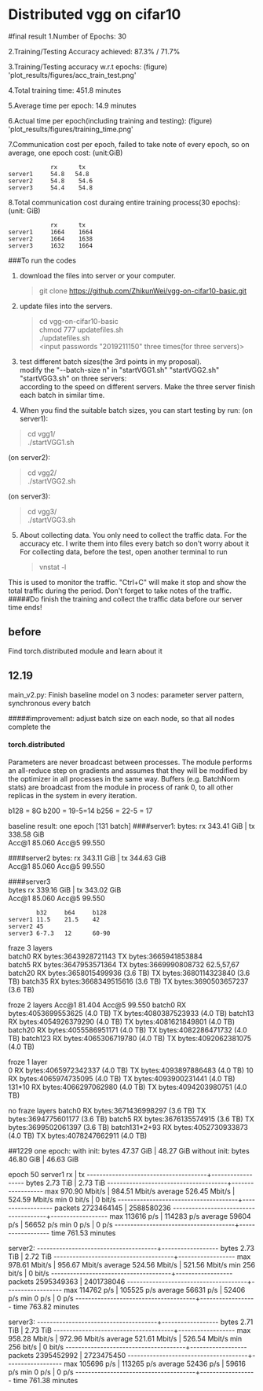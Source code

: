 # Distributed vgg on cifar10

#final result
1.Number of Epochs: 30

2.Training/Testing Accuracy achieved: 87.3% / 71.7%

3.Training/Testing accuracy w.r.t epochs: (figure) 'plot_results/figures/acc_train_test.png'

4.Total training time: 451.8 minutes

5.Average time per epoch: 14.9 minutes

6.Actual time per epoch(including training and testing): (figure) 'plot_results/figures/training_time.png'

7.Communication cost per epoch, failed to take note of every epoch, so on average, one epoch cost: (unit:GiB)

                rx      tx
    server1     54.8   54.8
    server2     54.8    54.6
    server3     54.4    54.8

8.Total communication cost duraing entire training process(30 epochs):(unit: GiB)

                rx      tx
    server1     1664    1664
    server2     1664    1638
    server3     1632    1664


###To run the codes
1. download the files into server or your computer.<br>
    >git  clone https://github.com/ZhikunWei/vgg-on-cifar10-basic.git
2. update files into the servers.<br>
    > cd vgg-on-cifar10-basic <br>
    chmod 777 updatefiles.sh <br>
    ./updatefiles.sh <br>
    <input passwords "2019211150" three times(for three servers)>

3. test different batch sizes(the 3rd points in my proposal).<br>
modify the "--batch-size n" in "startVGG1.sh" "startVGG2.sh" "startVGG3.sh" on three servers:<br>
according to the speed on different servers. Make the three server finish each batch in similar time.

4. When you find the suitable batch sizes, you can start testing by run:
(on server1):
>cd vgg1/ <br>
>./startVGG1.sh
    
(on server2):
>cd vgg2/ <br>
>./startVGG2.sh

(on server3):
>cd vgg3/ <br>
>./startVGG3.sh

5. About collecting data. You only need to collect the traffic data. 
For the accuracy etc. I write them into files every batch so don't worry about it
<br>For collecting data, before the test, open another terminal to run
    >vnstat -l
        
This is used to monitor the traffic. "Ctrl+C" will make it stop and show the total traffic during the period. 
Don't forget to take notes of the traffic.<br>
#####Do finish the training and collect the traffic data before our server time ends!


## before
Find torch.distributed module and learn about it

## 12.19
main_v2.py: 
Finish baseline model on 3 nodes: parameter server pattern, synchronous every batch

#####improvement:
adjust batch size on each node, so that all nodes complete the 
#### torch.distributed
Parameters are never broadcast between processes. The module performs
        an all-reduce step on gradients and assumes that they will be modified
        by the optimizer in all processes in the same way. Buffers
        (e.g. BatchNorm stats) are broadcast from the module in process of rank
        0, to all other replicas in the system in every iteration.

b128 = 8G
b200 = 19-5=14
b256 = 22-5 = 17

baseline result: one epoch [131 batch]
####server1:
bytes: rx 343.41 GiB  | tx 338.58 GiB <br>
Acc@1 85.060 Acc@5 99.550

####server2
bytes: rx 343.11 GiB | tx 344.63 GiB <br>
Acc@1 85.060 Acc@5 99.550

####server3  
bytes rx 339.16 GiB  | tx 343.02 GiB <br>
Acc@1  85.060 Acc@5 99.550

            b32     b64     b128
    server1 11.5    21.5    42
    server2 45    
    server3 6-7.3   12      60-90
    
fraze 3 layers  
batch0  RX bytes:3643928721143  TX bytes:3665941853884  
batch5  RX bytes:3647953571364  TX bytes:3669990808732  62.5,57,67
batch20 RX bytes:3658015499936 (3.6 TB)  TX bytes:3680114323840 (3.6 TB)
batch35 RX bytes:3668349515616 (3.6 TB)  TX bytes:3690503657237 (3.6 TB)

froze 2 layers   Acc@1 81.404 Acc@5 99.550
batch0  RX bytes:4053699553625 (4.0 TB)  TX bytes:4080387523933 (4.0 TB)
batch13 RX bytes:4054926379290 (4.0 TB)  TX bytes:4081621849801 (4.0 TB)
batch20 RX bytes:4055586951171 (4.0 TB)  TX bytes:4082286471732 (4.0 TB)
batch123 RX bytes:4065306719780 (4.0 TB)  TX bytes:4092062381075 (4.0 TB)

froze 1 layer  
0  RX bytes:4065972342337 (4.0 TB)  TX bytes:4093897886483 (4.0 TB)
10 RX bytes:4065974735095 (4.0 TB)  TX bytes:4093900231441 (4.0 TB)
131*10 RX bytes:4066297062980 (4.0 TB)  TX bytes:4094203980751 (4.0 TB)

no fraze layers
batch0  RX bytes:3671436998297 (3.6 TB)  TX bytes:3694775601177 (3.6 TB)
batch5  RX bytes:3676135574915 (3.6 TB)  TX bytes:3699502061397 (3.6 TB)
batch131*2+93 RX bytes:4052730933873 (4.0 TB)  TX bytes:4078247662911 (4.0 TB)

  
##1229
one epoch:
 with init: bytes     47.37 GiB  |       48.27 GiB
 without init: bytes      46.80 GiB  |       46.63 GiB
 
epoch 50
server1
                          rx         |       tx
--------------------------------------+------------------
  bytes                     2.73 TiB  |        2.73 TiB
--------------------------------------+------------------
          max          970.90 Mbit/s  |   984.51 Mbit/s
      average          526.45 Mbit/s  |   524.59 Mbit/s
          min                0 bit/s  |         0 bit/s
--------------------------------------+------------------
  packets                 2723464145  |      2588580236
--------------------------------------+------------------
          max             113616 p/s  |      114283 p/s
      average              59604 p/s  |       56652 p/s
          min                  0 p/s  |           0 p/s
--------------------------------------+------------------
  time                761.53 minutes

server2:
--------------------------------------+------------------
  bytes                     2.73 TiB  |        2.72 TiB
--------------------------------------+------------------
          max          978.61 Mbit/s  |   956.67 Mbit/s
      average          524.56 Mbit/s  |   521.56 Mbit/s
          min              256 bit/s  |         0 bit/s
--------------------------------------+------------------
  packets                 2595349363  |      2401738046
--------------------------------------+------------------
          max             114762 p/s  |      105525 p/s
      average              56631 p/s  |       52406 p/s
          min                  0 p/s  |           0 p/s
--------------------------------------+------------------
  time                763.82 minutes
  
server3:
--------------------------------------+------------------
  bytes                     2.71 TiB  |        2.73 TiB
--------------------------------------+------------------
          max          958.28 Mbit/s  |   972.96 Mbit/s
      average          521.61 Mbit/s  |   526.54 Mbit/s
          min              256 bit/s  |         0 bit/s
--------------------------------------+------------------
  packets                 2395452992  |      2723475450
--------------------------------------+------------------
          max             105696 p/s  |      113265 p/s
      average              52436 p/s  |       59616 p/s
          min                  0 p/s  |           0 p/s
--------------------------------------+------------------
  time                761.38 minutes
